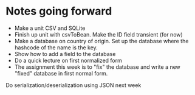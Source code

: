 # Notes going forward

* Make a unit CSV and SQLite
* Finish up unit with csvToBean.  Make the ID field transient (for now)
* Make a database on country of origin.  Set up the database where the hashcode of the name is the key.
* Show how to add a field to the database
* Do a quick lecture on first normalized form
* The assignment this week is to "fix" the database and write a new "fixed" database in first normal form.

Do serialization/deserialization using JSON next week 